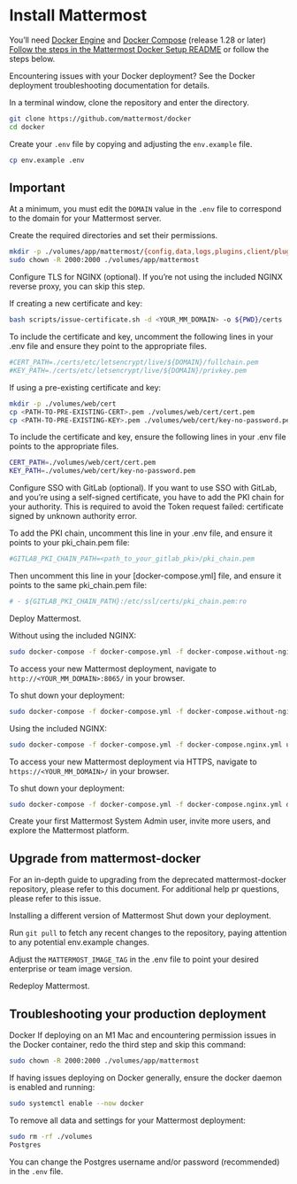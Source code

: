 # Install Mattermost

You’ll need [Docker Engine](https://docs.docker.com/engine/install/) and [Docker Compose](https://docs.docker.com/compose/install/) (release 1.28 or later) [Follow the steps in the Mattermost Docker Setup README](https://github.com/mattermost/docker#mattermost-docker-setup) or follow the steps below.

Encountering issues with your Docker deployment? See the Docker deployment troubleshooting documentation for details.

In a terminal window, clone the repository and enter the directory.

```sh
git clone https://github.com/mattermost/docker
cd docker
```

Create your `.env` file by copying and adjusting the `env.example` file.

```sh
cp env.example .env
```

## Important

At a minimum, you must edit the `DOMAIN` value in the `.env` file to correspond to the domain for your Mattermost server.

Create the required directories and set their permissions.

```sh
mkdir -p ./volumes/app/mattermost/{config,data,logs,plugins,client/plugins,bleve-indexes}
sudo chown -R 2000:2000 ./volumes/app/mattermost
```

Configure TLS for NGINX (optional). If you’re not using the included NGINX reverse proxy, you can skip this step.

If creating a new certificate and key:

```sh
bash scripts/issue-certificate.sh -d <YOUR_MM_DOMAIN> -o ${PWD}/certs
```

To include the certificate and key, uncomment the following lines in your .env file and ensure they point to the appropriate files.

```sh
#CERT_PATH=./certs/etc/letsencrypt/live/${DOMAIN}/fullchain.pem
#KEY_PATH=./certs/etc/letsencrypt/live/${DOMAIN}/privkey.pem
```

If using a pre-existing certificate and key:

```sh
mkdir -p ./volumes/web/cert
cp <PATH-TO-PRE-EXISTING-CERT>.pem ./volumes/web/cert/cert.pem
cp <PATH-TO-PRE-EXISTING-KEY>.pem ./volumes/web/cert/key-no-password.pem
```

To include the certificate and key, ensure the following lines in your .env file points to the appropriate files.

```sh
CERT_PATH=./volumes/web/cert/cert.pem
KEY_PATH=./volumes/web/cert/key-no-password.pem
```

Configure SSO with GitLab (optional). If you want to use SSO with GitLab, and you’re using a self-signed certificate, you have to add the PKI chain for your authority. This is required to avoid the Token request failed: certificate signed by unknown authority error.

To add the PKI chain, uncomment this line in your .env file, and ensure it points to your pki_chain.pem file:

```sh
#GITLAB_PKI_CHAIN_PATH=<path_to_your_gitlab_pki>/pki_chain.pem
```

Then uncomment this line in your [docker-compose.yml] file, and ensure it points to the same pki_chain.pem file:

```sh
# - ${GITLAB_PKI_CHAIN_PATH}:/etc/ssl/certs/pki_chain.pem:ro
```

Deploy Mattermost.

Without using the included NGINX:

```sh
sudo docker-compose -f docker-compose.yml -f docker-compose.without-nginx.yml up -d
```

To access your new Mattermost deployment, navigate to `http://<YOUR_MM_DOMAIN>:8065/` in your browser.

To shut down your deployment:

```sh
sudo docker-compose -f docker-compose.yml -f docker-compose.without-nginx.yml down
```

Using the included NGINX:

```sh
sudo docker-compose -f docker-compose.yml -f docker-compose.nginx.yml up -d
```

To access your new Mattermost deployment via HTTPS, navigate to `https://<YOUR_MM_DOMAIN>/` in your browser.

To shut down your deployment:

```sh
sudo docker-compose -f docker-compose.yml -f docker-compose.nginx.yml down
```

Create your first Mattermost System Admin user, invite more users, and explore the Mattermost platform.

## Upgrade from mattermost-docker

For an in-depth guide to upgrading from the deprecated mattermost-docker repository, please refer to this document. For additional help pr questions, please refer to this issue.

Installing a different version of Mattermost
Shut down your deployment.

Run `git pull` to fetch any recent changes to the repository, paying attention to any potential env.example changes.

Adjust the `MATTERMOST_IMAGE_TAG` in the .env file to point your desired enterprise or team image version.

Redeploy Mattermost.

## Troubleshooting your production deployment

Docker
If deploying on an M1 Mac and encountering permission issues in the Docker container, redo the third step and skip this command:

```sh
sudo chown -R 2000:2000 ./volumes/app/mattermost
```

If having issues deploying on Docker generally, ensure the docker daemon is enabled and running:

```sh
sudo systemctl enable --now docker
```

To remove all data and settings for your Mattermost deployment:

```sh
sudo rm -rf ./volumes
Postgres
```

You can change the Postgres username and/or password (recommended) in the `.env` file.
